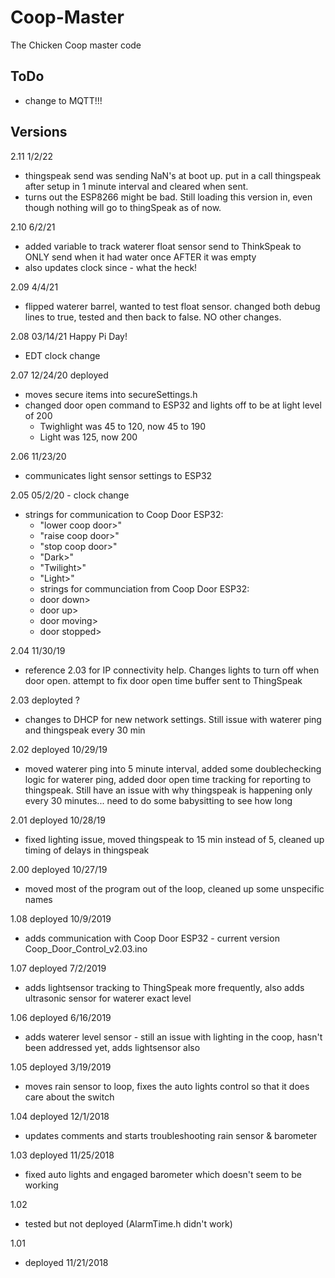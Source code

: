 # Coop-Master
The Chicken Coop master code

## ToDo
- change to MQTT!!!

## Versions
2.11 1/2/22
- thingspeak send was sending NaN's at boot up. put in a call thingspeak after setup in 1 minute interval and cleared when sent.
- turns out the ESP8266 might be bad. Still loading this version in, even though nothing will go to thingSpeak as of now.

2.10 6/2/21
- added variable to track waterer float sensor send to ThinkSpeak to ONLY send when it had water once AFTER it was empty
- also updates clock since - what the heck!

2.09 4/4/21
- flipped waterer barrel, wanted to test float sensor. changed both debug lines to true, tested and then back to false. NO other changes.

2.08 03/14/21 Happy Pi Day!
- EDT clock change

2.07 12/24/20 deployed
- moves secure items into secureSettings.h
- changed door open command to ESP32 and lights off to be at light level of 200
	- Twighlight was 45 to 120, now 45 to 190
	- Light was 125, now 200

2.06 11/23/20
- communicates light sensor settings to ESP32

2.05 05/2/20 - clock change
- strings for communication to Coop Door ESP32:
     - "lower coop door>"
     - "raise coop door>"
     - "stop coop door>"
	 - "Dark>"
	 - "Twilight>"
	 - "Light>"
     - strings for communciation from Coop Door ESP32:
     - door down>
     - door up>
     - door moving>
     - door stopped>

2.04 11/30/19 
- reference 2.03 for IP connectivity help. Changes lights to turn off when door open. attempt to fix door open time buffer sent to ThingSpeak

2.03 deployted ? 
- changes to DHCP for new network settings. Still issue with waterer ping and thingspeak every 30 min

2.02 deployed 10/29/19 
- moved waterer ping into 5 minute interval, added some doublechecking logic for waterer ping, added door open time tracking for reporting to thingspeak. Still have an issue with why thingspeak is happening only every 30 minutes... need to do some babysitting to see how long

2.01 deployed 10/28/19 
- fixed lighting issue, moved thingspeak to 15 min instead of 5, cleaned up timing of delays in thingspeak

2.00 deployed 10/27/19 
- moved most of the program out of the loop, cleaned up some unspecific names

1.08 deployed 10/9/2019 
- adds communication with Coop Door ESP32 - current version Coop_Door_Control_v2.03.ino

1.07 deployed 7/2/2019 
- adds lightsensor tracking to ThingSpeak more frequently, also adds ultrasonic sensor for waterer exact level

1.06 deployed 6/16/2019 
- adds waterer level sensor - still an issue with lighting in the coop, hasn't been addressed yet, adds lightsensor also

1.05 deployed 3/19/2019 
- moves rain sensor to loop, fixes the auto lights control so that it does care about the switch

1.04 deployed 12/1/2018 
- updates comments and starts troubleshooting rain sensor & barometer

1.03 deployed 11/25/2018 
- fixed auto lights and engaged barometer which doesn't seem to be working

1.02 
- tested but not deployed (AlarmTime.h didn't work)

1.01 
- deployed 11/21/2018
